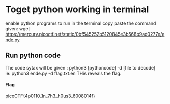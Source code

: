 # Toget python working in terminal
enable python programs to run in the terminal copy paste the command given: wget https://mercury.picoctf.net/static/0bf545252b5120845e3b568b9ad0277e/ende.py

## Run python code
The code sytax will be given : python3 [pythoncode] -d [file to decode]  
  ie: python3 ende.py -d flag.txt.en
    THis reveals the flag.

#### Flag
picoCTF{4p0110_1n_7h3_h0us3_6008014f}
